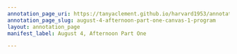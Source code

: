 ```yaml
---
annotation_page_uri: https://tanyaclement.github.io/harvard1953/annotations/august-4-afternoon-part-one-canvas-1-program.json
annotation_page_slug: august-4-afternoon-part-one-canvas-1-program
layout: annotation_page
manifest_label: August 4, Afternoon Part One

---
```


